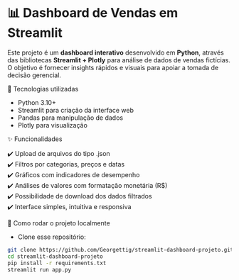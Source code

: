 # 📊 Dashboard de Vendas em Streamlit

Este projeto é um **dashboard interativo** desenvolvido em **Python**, através das bibliotecas **Streamlit + Plotly** para análise de dados de vendas fictícias.
O objetivo é fornecer insights rápidos e visuais para apoiar a tomada de decisão gerencial.  

🚀 Tecnologias utilizadas

- Python 3.10+  
- Streamlit para criação da interface web  
- Pandas para manipulação de dados  
- Plotly para visualização    

✨ Funcionalidades

✔️ Upload de arquivos do tipo .json  
✔️ Filtros por categorias, preços e datas  
✔️ Gráficos com indicadores de desempenho  
✔️ Análises de valores com formatação monetária (R$)  
✔️ Possibilidade de download dos dados filtrados  
✔️ Interface simples, intuitiva e responsiva  

🔧 Como rodar o projeto localmente

- Clone esse repositório:
```bash  
git clone https://github.com/Georgettig/streamlit-dashboard-projeto.git  
cd streamlit-dashboard-projeto  
pip install -r requirements.txt  
streamlit run app.py  
